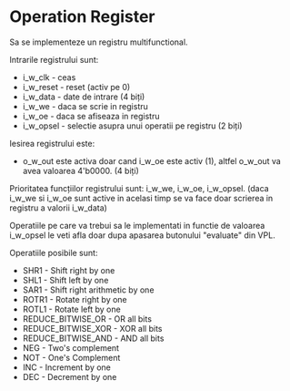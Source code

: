# Operation Register
Sa se implementeze un registru multifunctional.

Intrarile registrului sunt:
 - i_w_clk - ceas
 - i_w_reset - reset (activ pe 0)
 - i_w_data - date de intrare (4 biți)
 - i_w_we - daca se scrie in registru
 - i_w_oe - daca se afiseaza in registru
 - i_w_opsel - selectie asupra unui operatii pe registru (2 biți)

Iesirea registrului este:
 - o_w_out este activa doar cand i_w_oe este activ (1), altfel  o_w_out va avea valoarea 4'b0000. (4 biți)

Prioritatea funcțiilor registrului sunt: i_w_we, i_w_oe, i_w_opsel. (daca i_w_we si i_w_oe sunt active in acelasi timp se va face doar scrierea in registru a valorii i_w_data)

Operatiile pe care va trebui sa le implementati in functie de valoarea i_w_opsel le veti afla doar dupa apasarea butonului "evaluate" din VPL.

Operatiile posibile sunt: 
 - SHR1 - Shift right by one
 - SHL1 - Shift left by one
 - SAR1 - Shift right arithmetic by one
 - ROTR1 - Rotate right by one
 - ROTL1 - Rotate left by one
 - REDUCE_BITWISE_OR - OR all bits
 - REDUCE_BITWISE_XOR - XOR all bits
 - REDUCE_BITWISE_AND - AND all bits
 - NEG - Two's complement
 - NOT - One's Complement
 - INC - Increment by one
 - DEC - Decrement by one